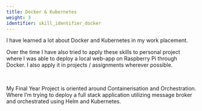 ```yaml
---
title: Docker & Kubernetes
weight: 3
identifier: skill_identifier_docker
---
```

I have learned a lot about Docker and Kubernetes in my work placement.

Over the time I have also tried to apply these skills to personal project where I was able to deploy a local web-app on Raspberry Pi through Docker.
I also apply it in projects / assignments wherever possible.

&nbsp;

My Final Year Project is oriented around Containerisation and Orchestration. Where I’m trying to deploy a full stack application utilizing message broker and orchestrated using Helm and Kubernetes.
